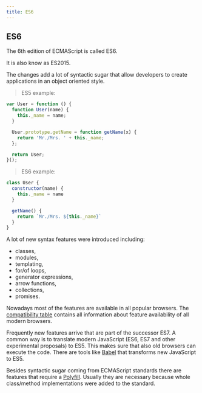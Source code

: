 ```yaml
---
title: ES6
---
```


## ES6

The 6th edition of ECMAScript is called ES6. 

It is also know as ES2015. 

The changes add a lot of syntactic sugar that allow developers to create applications in an object oriented style. 

> ES5 example:

```javascript
var User = function () {
  function User(name) {
    this._name = name;
  }

  User.prototype.getName = function getName(x) {
    return 'Mr./Mrs. ' + this._name;
  };

  return User;
}();
```

> ES6 example:

```javascript
class User {
  constructor(name) {
    this._name = name
  }

  getName() {
    return `Mr./Mrs. ${this._name}`
  }
}
```

A lot of new syntax features were introduced including:

- classes,
- modules,
- templating,
- for/of loops,
- generator expressions,
- arrow functions,
- collections,
- promises.

Nowadays most of the features are available in all popular browsers. The <a href='https://kangax.github.io/compat-table/es6/' target='_blank' rel='nofollow'>compatibility table</a> contains all information about feature availability of all modern browsers. 

Frequently new features arrive that are part of the successor ES7. A common way is to translate modern JavaScript (ES6, ES7 and other experimental proposals) to ES5. This makes sure that also old browsers can execute the code. There are tools like <a href='https://babeljs.io/' target='_blank' rel='nofollow'>Babel</a> that transforms new JavaScript to ES5.

Besides syntactic sugar coming from ECMAScript standards there are features that require a <a href='https://babeljs.io/docs/usage/polyfill' target='_blank' rel='nofollow'>Polyfill</a>. Usually they are necessary because whole class/method implementations were added to the standard.
